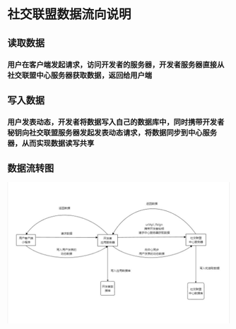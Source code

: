 # 社交联盟数据流向说明

## 读取数据
### 用户在客户端发起请求，访问开发者的服务器，开发者服务器直接从社交联盟中心服务器获取数据，返回给用户端

## 写入数据
### 用户发表动态，开发者将数据写入自己的数据库中，同时携带开发者秘钥向社交联盟服务器发起发表动态请求，将数据同步到中心服务器，从而实现数据读写共享

## 数据流转图

![数据流转图](socialDataFlow.jpg)
